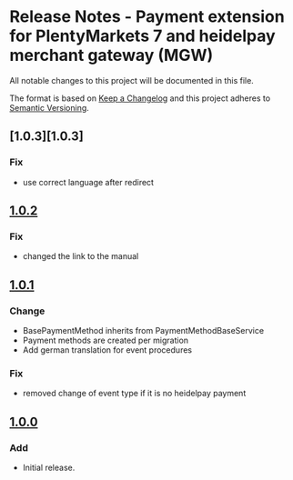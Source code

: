 # Release Notes - Payment extension for PlentyMarkets 7 and heidelpay merchant gateway (MGW)
All notable changes to this project will be documented in this file.

The format is based on [Keep a Changelog](http://keepachangelog.com/en/1.0.0/) and this project adheres to [Semantic Versioning](http://semver.org/spec/v2.0.0.html).

## [1.0.3][1.0.3]
### Fix
- use correct language after redirect

## [1.0.2][1.0.2]
### Fix
- changed the link to the manual

## [1.0.1][1.0.1]
### Change
- BasePaymentMethod inherits from PaymentMethodBaseService
- Payment methods are created per migration
- Add german translation for event procedures

### Fix
- removed change of event type if it is no heidelpay payment

## [1.0.0][1.0.0]
### Add
*   Initial release.

[1.0.0]: https://github.com/heidelpay/plentymarkets-merchant-gateway/tree/1.0.0
[1.0.1]: https://github.com/heidelpay/plentymarkets-merchant-gateway/compare/1.0.0..1.0.1
[1.0.2]: https://github.com/heidelpay/plentymarkets-merchant-gateway/compare/1.0.1..1.0.2
